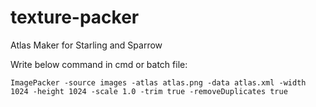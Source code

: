 # texture-packer
Atlas Maker for Starling and Sparrow


Write below command in cmd or batch file:

```Batch
ImagePacker -source images -atlas atlas.png -data atlas.xml -width 1024 -height 1024 -scale 1.0 -trim true -removeDuplicates true
```
